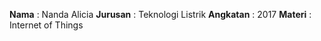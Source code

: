 **Nama** : Nanda Alicia
**Jurusan** : Teknologi Listrik
**Angkatan** : 2017
**Materi** : Internet of Things